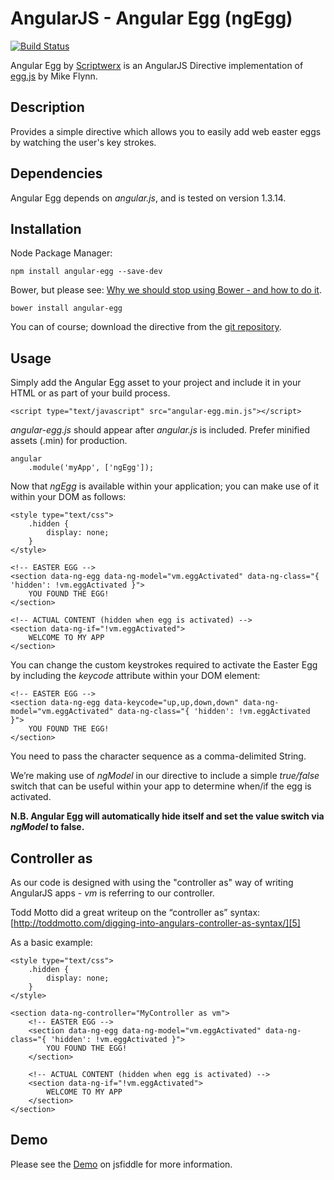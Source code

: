 # AngularJS - Angular Egg (ngEgg)

[![Build Status][image-1]][1]

Angular Egg by [Scriptwerx][2] is an AngularJS Directive implementation of [egg.js][3] by Mike Flynn.

## Description

Provides a simple directive which allows you to easily add web easter eggs by watching the user's key strokes.

## Dependencies

Angular Egg depends on *angular.js*, and is tested on version 1.3.14.

## Installation

Node Package Manager:

	npm install angular-egg --save-dev

Bower, but please see: [Why we should stop using Bower - and how to do it](https://gofore.com/ohjelmistokehitys/stop-using-bower/ "Why We Should Stop Using Bower – And How to Do It").

	bower install angular-egg

You can of course; download the directive from the [git repository][4].

## Usage

Simply add the Angular Egg asset to your project and include it in your HTML or as part of your build process.

	<script type="text/javascript" src="angular-egg.min.js"></script>

*angular-egg.js* should appear after *angular.js* is included. Prefer minified assets (.min) for production.

	angular
	    .module('myApp', ['ngEgg']);

Now that *ngEgg* is available within your application; you can make use of it within your DOM as follows:

    <style type="text/css">
        .hidden {
            display: none;
        }
    </style>

	<!-- EASTER EGG -->
	<section data-ng-egg data-ng-model="vm.eggActivated" data-ng-class="{ 'hidden': !vm.eggActivated }">
	    YOU FOUND THE EGG!
	</section>
	
	<!-- ACTUAL CONTENT (hidden when egg is activated) -->
	<section data-ng-if="!vm.eggActivated">
	    WELCOME TO MY APP
	</section>

You can change the custom keystrokes required to activate the Easter Egg by including the *keycode* attribute within your DOM element:

	<!-- EASTER EGG -->
	<section data-ng-egg data-keycode="up,up,down,down" data-ng-model="vm.eggActivated" data-ng-class="{ 'hidden': !vm.eggActivated }">
	    YOU FOUND THE EGG!
	</section>

You need to pass the character sequence as a comma-delimited String.

We’re making use of *ngModel* in our directive to include a simple *true/false* switch that can be useful within your app to determine when/if the egg is activated.

**N.B. Angular Egg will automatically hide itself and set the value switch via *ngModel* to false.**

## Controller as

As our code is designed with using the "controller as" way of writing AngularJS apps - *vm* is referring to our controller.

Todd Motto did a great writeup on the “controller as” syntax:
[http://toddmotto.com/digging-into-angulars-controller-as-syntax/][5]

As a basic example:

    <style type="text/css">
        .hidden {
            display: none;
        }
    </style>

	<section data-ng-controller="MyController as vm">
	    <!-- EASTER EGG -->
	    <section data-ng-egg data-ng-model="vm.eggActivated" data-ng-class="{ 'hidden': !vm.eggActivated }">
	        YOU FOUND THE EGG!
	    </section>
	
	    <!-- ACTUAL CONTENT (hidden when egg is activated) -->
	    <section data-ng-if="!vm.eggActivated">
	        WELCOME TO MY APP
	    </section>
	</section>

## Demo

Please see the [Demo][6] on jsfiddle for more information.

[1]:	https://travis-ci.org/scriptwerx/angular-egg
[2]:	http://www.scriptwerx.io
[3]:	https://github.com/mikeflynn/egg.js
[4]:	https://github.com/scriptwerx/angular-egg
[5]:	http://toddmotto.com/digging-into-angulars-controller-as-syntax/
[6]: 	http://jsfiddle.net/scriptwerx/m24nfpjr/

[image-1]:	https://travis-ci.org/scriptwerx/angular-egg.svg
